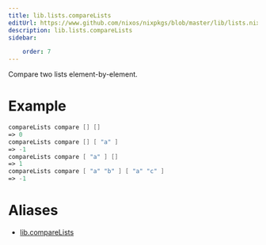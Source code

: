 ```yaml
---
title: lib.lists.compareLists
editUrl: https://www.github.com/nixos/nixpkgs/blob/master/lib/lists.nix#L787C18
description: lib.lists.compareLists
sidebar:

    order: 7
---
```


Compare two lists element-by-element.

# Example

```nix
compareLists compare [] []
=> 0
compareLists compare [] [ "a" ]
=> -1
compareLists compare [ "a" ] []
=> 1
compareLists compare [ "a" "b" ] [ "a" "c" ]
=> -1
```


# Aliases

- [lib.compareLists](/reference/libcompareLists)


